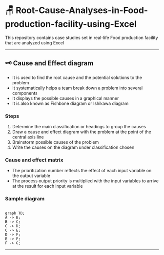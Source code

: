 # 🪑 Root-Cause-Analyses-in-Food-production-facility-using-Excel
This repository contains case studies set in real-life Food production facility that are analyzed using Excel

---

## 🗝 Cause and Effect diagram
- It is used to find the root cause and the potential solutions to the problem
- It systematically helps a team break down a problem into several components
- It displays the possible causes in a graphical manner
- It is also known as Fishbone diagram or Ishikawa diagram

### Steps
1. Determine the main classification or headings to group the causes
2. Draw a cause and effect diagram with the problem at the point of the central axis line
3. Brainstorm possible causes of the problem
4. Write the causes on the diagram under classification chosen

### Cause and effect matrix
- The prioritization number reflects the effect of each input variable on the output variable
- The process output priority is multiplied with the input variables to arrive at the result for each input variable

### Sample diagram
```mermaid

graph TD;
A -> B;
B -> C;
C -> D;
C -> E;
D -> F;
E -> F;
F -> G;
```

---

